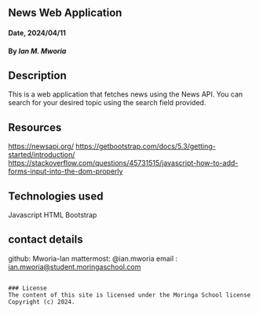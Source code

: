 ## News Web Application

#### Date, 2024/04/11

#### By *Ian M. Mworia*

## Description
This is a web application that fetches news using the News API. You can search for your desired topic using the search field provided. 

## Resources 
https://newsapi.org/
https://getbootstrap.com/docs/5.3/getting-started/introduction/
https://stackoverflow.com/questions/45731515/javascript-how-to-add-forms-input-into-the-dom-properly


## Technologies used
Javascript
HTML
Bootstrap 

## contact details
github: Mworia-Ian
mattermost: @ian.mworia
email : ian.mworia@student.moringaschool.com

```

### License
The content of this site is licensed under the Moringa School license
Copyright (c) 2024.